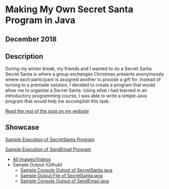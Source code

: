# Making My Own Secret Santa Program in Java 
## December 2018

## Description
During my winter break, my friends and I wanted to do a Secret Santa. Secret Santa is where a group exchanges Christmas presents anonymously where each participant is assigned another to provide a gift for. Instead of turning to a premade solution, I decided to create a program that would allow me to organize a Secret Santa. Using what I had learned in an introductory programming course, I was able to write a simple Java program that would help me accomplish this task.

[Read the rest of the post on my website](https://ivanxtan.com/posts/O3sYx0/making-my-own-secret-santa-program-in-java/)

## Showcase

[Sample Execution of SecretSanta Program](https://i.imgur.com/OKM11BR.mp4)

[Sample Execution of SendEmail Program](https://i.imgur.com/G2wXmpf.mp4)

- [All Images/Videos](https://imgur.com/a/Mly1MLx)
- Sample Output (Github)
  - [Sample Console Output of SecretSanta.java](https://raw.githubusercontent.com/ivanxtan/Secret-Santa/master/sample-output/SecretSanta-sample-output.txt)
  - [Sample Output File of SecretSanta.java](https://raw.githubusercontent.com/ivanxtan/Secret-Santa/master/sample-output/out.txt)
  - [Sample Console Output of SendEmail.java](https://raw.githubusercontent.com/ivanxtan/Secret-Santa/master/sample-output/SendEmail-sample-output.txt)
